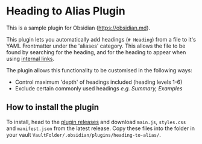 # Heading to Alias Plugin

This is a sample plugin for Obsidian (https://obsidian.md).

This plugin lets you automatically add headings (`# Heading`)  from a file to it's YAML Frontmatter under the 'aliases' category. This allows the file to be found by searching for the heading, and for the heading to appear when using [internal links](https://help.obsidian.md/links). 

The plugin allows this functionality to be customised in the following ways:
- Control maximum 'depth' of headings included (heading levels 1-6)
- Exclude certain commonly used headings *e.g. Summary, Examples*

## How to install the plugin
To install, head to the [plugin releases](https://github.com/h-nry/heading-to-alias-obsidian/releases/) and download `main.js`, `styles.css` and `manifest.json` from the latest release. Copy these files into the folder in your vault `VaultFolder/.obsidian/plugins/heading-to-alias/`.
